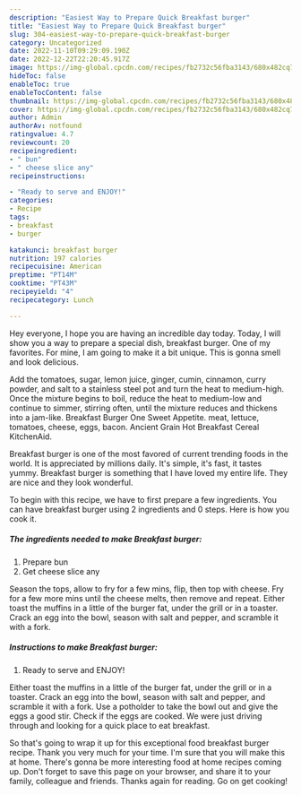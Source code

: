 ```yaml
---
description: "Easiest Way to Prepare Quick Breakfast burger"
title: "Easiest Way to Prepare Quick Breakfast burger"
slug: 304-easiest-way-to-prepare-quick-breakfast-burger
category: Uncategorized
date: 2022-11-10T09:29:09.190Z
date: 2022-12-22T22:20:45.917Z
image: https://img-global.cpcdn.com/recipes/fb2732c56fba3143/680x482cq70/breakfast-burger-recipe-main-photo.jpg
hideToc: false
enableToc: true
enableTocContent: false
thumbnail: https://img-global.cpcdn.com/recipes/fb2732c56fba3143/680x482cq70/breakfast-burger-recipe-main-photo.jpg
cover: https://img-global.cpcdn.com/recipes/fb2732c56fba3143/680x482cq70/breakfast-burger-recipe-main-photo.jpg
author: Admin
authorAv: notfound
ratingvalue: 4.7
reviewcount: 20
recipeingredient:
- " bun"
- " cheese slice any"
recipeinstructions:

- "Ready to serve and ENJOY!"
categories:
- Recipe
tags:
- breakfast
- burger

katakunci: breakfast burger 
nutrition: 197 calories
recipecuisine: American
preptime: "PT14M"
cooktime: "PT43M"
recipeyield: "4"
recipecategory: Lunch

---
```



Hey everyone, I hope you are having an incredible day today. Today, I will show you a way to prepare a special dish, breakfast burger. One of my favorites. For mine, I am going to make it a bit unique. This is gonna smell and look delicious.

Add the tomatoes, sugar, lemon juice, ginger, cumin, cinnamon, curry powder, and salt to a stainless steel pot and turn the heat to medium-high. Once the mixture begins to boil, reduce the heat to medium-low and continue to simmer, stirring often, until the mixture reduces and thickens into a jam-like. Breakfast Burger One Sweet Appetite. meat, lettuce, tomatoes, cheese, eggs, bacon. Ancient Grain Hot Breakfast Cereal KitchenAid.

Breakfast burger is one of the most favored of current trending foods in the world. It is appreciated by millions daily. It's simple, it's fast, it tastes yummy. Breakfast burger is something that I have loved my entire life. They are nice and they look wonderful.


To begin with this recipe, we have to first prepare a few ingredients. You can have breakfast burger using 2 ingredients and 0 steps. Here is how you cook it.

<!--inarticleads1-->

##### The ingredients needed to make Breakfast burger:

1. Prepare  bun
1. Get  cheese slice any


Season the tops, allow to fry for a few mins, flip, then top with cheese. Fry for a few more mins until the cheese melts, then remove and repeat. Either toast the muffins in a little of the burger fat, under the grill or in a toaster. Crack an egg into the bowl, season with salt and pepper, and scramble it with a fork. 

<!--inarticleads2-->

##### Instructions to make Breakfast burger:


1. Ready to serve and ENJOY!

Either toast the muffins in a little of the burger fat, under the grill or in a toaster. Crack an egg into the bowl, season with salt and pepper, and scramble it with a fork. Use a potholder to take the bowl out and give the eggs a good stir. Check if the eggs are cooked. We were just driving through and looking for a quick place to eat breakfast. 

So that's going to wrap it up for this exceptional food breakfast burger recipe. Thank you very much for your time. I'm sure that you will make this at home. There's gonna be more interesting food at home recipes coming up. Don't forget to save this page on your browser, and share it to your family, colleague and friends. Thanks again for reading. Go on get cooking!
